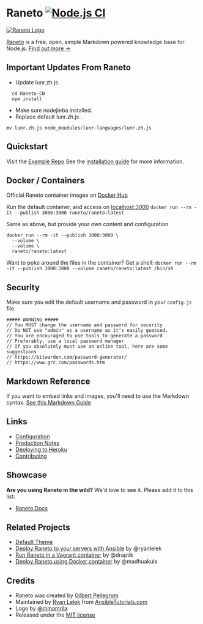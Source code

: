 Raneto [![Node.js CI](https://github.com/ryanlelek/Raneto/actions/workflows/node.js.yml/badge.svg)](https://github.com/ryanlelek/Raneto/actions/workflows/node.js.yml)
======

[![Raneto Logo](https://raw.githubusercontent.com/ryanlelek/Raneto/master/logo/logo_readme.png)](https://raneto.com/)

[Raneto](https://raneto.com) is a free, open, simple Markdown powered knowledge base for Node.js.
[Find out more &rarr;](https://docs.raneto.com/what-is-raneto)

Important Updates From Raneto
-----------------

- Update lunr.zh.js
```
  cd Raneto-CN
  npm install
 ```
- Make sure nodejieba installed.
- Replace default lunr.zh.js .

`mv lunr.zh.js node_moudules/lunr-languages/lunr.zh.js`

Quickstart
----------

Visit the [Example Repo](https://github.com/raneto/example)
See the [installation guide](https://docs.raneto.com/install/installing-raneto) for more information.

Docker / Containers
-------------------
Official Raneto container images on [Docker Hub](https://hub.docker.com/r/raneto/raneto/tags)

Run the default container, and access on [localhost:3000](http://localhost:3000)
`docker run --rm -it --publish 3000:3000 raneto/raneto:latest`

Same as above, but provide your own content and configuration
```
docker run --rm -it --publish 3000:3000 \
  --volume \
  --volume \
  raneto/raneto:latest
```

Want to poke around the files in the container? Get a shell:
`docker run --rm -it --publish 3000:3000 --volume raneto/raneto:latest /bin/sh`

Security
--------
Make sure you edit the default username and password in your `config.js` file.
```
##### WARNING #####
// You MUST change the username and password for security
// Do NOT use "admin" as a username as it's easily guessed.
// You are encouraged to use tools to generate a password
// Preferably, use a local password manager
// If you absolutely must use an online tool, here are some suggestions
// https://bitwarden.com/password-generator/
// https://www.grc.com/passwords.htm
```

Markdown Reference
------------------
If you want to embed links and images, you'll need to use the Markdown syntax.
[See this Markdown Guide](https://www.markdownguide.org/cheat-sheet)

Links
-----

- [Configuration](https://docs.raneto.com/usage/configuration)
- [Production Notes](https://docs.raneto.com/install/production-notes)
- [Deploying to Heroku](https://docs.raneto.com/tutorials/deploying-raneto-to-heroku)
- [Contributing](https://github.com/ryanlelek/Raneto/blob/master/CONTRIBUTE.md)

Showcase
--------

**Are you using Raneto in the wild?**
We'd love to see it. Please add it to this list:
* [Raneto Docs](https://docs.raneto.com)


Related Projects
----------------

- [Default Theme](https://github.com/raneto/theme-default)
- [Deploy Raneto to your servers with Ansible](https://github.com/ryanlelek/raneto-devops) by @ryanlelek
- [Run Raneto in a Vagrant container](https://github.com/draptik/vagrant-raneto) by @draptik
- [Deploy Raneto using Docker container](https://github.com/appsecco/raneto-docker) by @madhuakula

Credits
-------

- Raneto was created by [Gilbert Pellegrom](https://gilbitron.me)
- Maintained by [Ryan Lelek](https://www.ryanlelek.com) from [AnsibleTutorials.com](https://www.ansibletutorials.com)
- Logo by [@mmamrila](https://github.com/mmamrila)
- Released under the [MIT license](https://github.com/ryanlelek/Raneto/blob/master/LICENSE)

